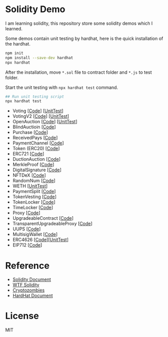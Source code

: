 # Solidity Demo

I am learning solidity, this repository store some solidity demos which I learned.

Some demos contain unit testing by hardhat, here is the quick installation of the hardhat.


```bash
npm init
npm install --save-dev hardhat
npx hardhat
```
After the installation, move `*.sol` file to contract folder and `*.js` to test folder.

Start the unit testing with `npx hardhat test` command.

```bash
## Run unit testing script
npx hardhat test
```

- Voting \[[Code](https://github.com/umiotter/Solidity_Demos/blob/main/0x001_voting/)\] \[[UnitTest](https://github.com/umiotter/Solidity_Demos/blob/main/0x001_voting/test)\]
- VotingV2 \[[Code](https://github.com/umiotter/Solidity_Demos/blob/main/0x002_votingv2/)\] \[[UnitTest](https://github.com/umiotter/Solidity_Demos/blob/main/0x002_votingv2/test)\]
- OpenAuction \[[Code](https://github.com/umiotter/Solidity_Demos/blob/main/0x003_OpenAcution/)\] \[[UnitTest](https://github.com/umiotter/Solidity_Demos/blob/main/0x003_OpenAcution/test)\]
- BlindAuctioin \[[Code](https://github.com/umiotter/Solidity_Demos/blob/main/0x004_BlindAuction/)\]
- Purchase \[[Code](https://github.com/umiotter/Solidity_Demos/blob/main/0x005_Purchase/)\] 
- ReceivedPays \[[Code](https://github.com/umiotter/Solidity_Demos/blob/main/0x006_ReceivedPays/)\] 
- PaymentChannel \[[Code](https://github.com/umiotter/Solidity_Demos/blob/main/0x007_PaymentChannel/)\] 
- Token (ERC20) \[[Code](https://github.com/umiotter/Solidity_Demos/blob/main/0x008_Token/)\] 
- ERC721 \[[Code](https://github.com/umiotter/Solidity_Demos/blob/main/0x009_ERC721/)\] 
- DuctionAuction \[[Code](https://github.com/umiotter/Solidity_Demos/blob/main/0x010_DuctionAuction/)\] 
- MerkleProof \[[Code](https://github.com/umiotter/Solidity_Demos/blob/main/0x011_MerkleProof/)\] 
- DigitalSignature \[[Code](https://github.com/umiotter/Solidity_Demos/blob/main/0x012_DigitalSignature/)\] 
- NFTDeX \[[Code](https://github.com/umiotter/Solidity_Demos/blob/main/0x013_NFTDeX/)\] 
- RandomNum \[[Code](https://github.com/umiotter/Solidity_Demos/blob/main/0x014_RandomNum/)\] 
- WETH \[[UnitTest](https://github.com/umiotter/Solidity_Demos/blob/main/0x015_WETH/)\] 
- PaymentSplit \[[Code](https://github.com/umiotter/Solidity_Demos/blob/main/0x016_PaymentSplit/)\] 
- TokenVesting \[[Code](https://github.com/umiotter/Solidity_Demos/blob/main/0x017_TokenVesting/)\] 
- TokenLocker \[[Code](https://github.com/umiotter/Solidity_Demos/blob/main/0x018_TokenLocker/)\] 
- TimeLocker \[[Code](https://github.com/umiotter/Solidity_Demos/blob/main/0x019_TimeLocker/)\] 
- Proxy \[[Code](https://github.com/umiotter/Solidity_Demos/blob/main/0x020_Proxy/)\] 
- UpgradeableContract \[[Code](https://github.com/umiotter/Solidity_Demos/blob/main/0x021_UpgradeableContract/)\] 
- TransparentUpgradeableProxy \[[Code](https://github.com/umiotter/Solidity_Demos/blob/main/0x022_TransparentUpgradeableProxy/)\] 
- UUPS \[[Code](https://github.com/umiotter/Solidity_Demos/blob/main/0x023_UUPS/)\] 
- MultisigWallet \[[Code](https://github.com/umiotter/Solidity_Demos/blob/main/0x024_MultisigWallet/)\] 
- ERC4626 \[[Code](https://github.com/umiotter/Solidity_Demos/blob/main/0x025_ERC4626Vault/)\]\[[UnitTest](https://github.com/umiotter/Solidity_Demos/blob/main/0x025_ERC4626Vault/test)\]
- EIP712 \[[Code](https://github.com/umiotter/Solidity_Demos/blob/main/0x026_EIP712/)\] 

# Reference
- [Solidity Document](https://docs.soliditylang.org/en/v0.8.20/)
- [WTF Solidity](https://github.com/AmazingAng/WTF-Solidity/tree/main)
- [Cryptozombies](https://cryptozombies.io/en/course)
- [HardHat Document](https://hardhat.org/docs)

# License
MIT